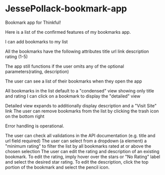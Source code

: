 # JessePollack-bookmark-app
Bookmark app for Thinkful!

Here is a list of the confirmed features of my bookmarks app.

I can add bookmarks to my list

All the bookmarks have the following attributes title url link description rating (1-5)

The app still functions if the user omits any of the optional parameters(rating, description)

The user can see a list of their bookmarks when they open the app

All bookmarks in the list default to a "condensed" view showing only title and rating I can click on a bookmark to display the "detailed" view

Detailed view expands to additionally display description and a "Visit Site" link The user can remove bookmarks from the list by clicking the trash icon on the bottom right

Error handling is operational.

The user can check all validations in the API documentation (e.g. title and url field required) The user can select from a dropdown (a element) a "minimum rating" to filter the list by all bookmarks rated at or above the chosen selection The user can edit the rating and description of an existing bookmark. To edit the rating, imply hover over the stars or "No Rating" label and select the desired star rating. To edit the description, click the top portion of the bookmark and select the pencil icon.
